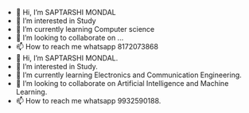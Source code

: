 - 👋 Hi, I’m SAPTARSHI MONDAL
- 👀 I’m interested in Study
- 🌱 I’m currently learning Computer science
- 💞️ I’m looking to collaborate on ...
- 📫 How to reach me whatsapp 8172073868
- 👋 Hi, I’m SAPTARSHI MONDAL.
- 👀 I’m interested in Study.
- 🌱 I’m currently learning Electronics and Communication Engineering.
- 💞️ I’m looking to collaborate on Artificial Intelligence and Machine Learning.
- 📫 How to reach me whatsapp 9932590188.

<!---
Me7rishi/Me7rishi is a ✨ special ✨ repository because its `README.md` (this file) appears on your GitHub profile.
You can click the Preview link to take a look at your changes.
--->
